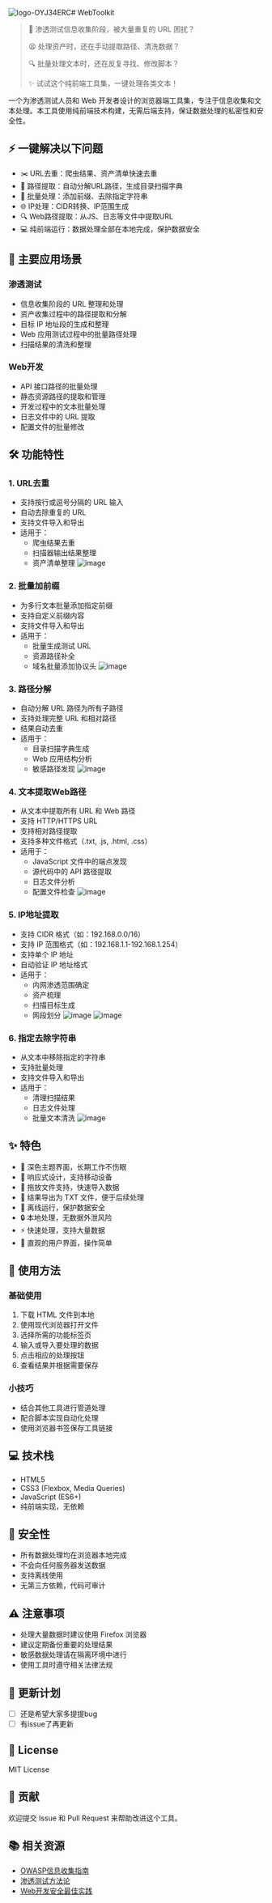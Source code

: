 ![logo-OYJ34ERC](https://github.com/user-attachments/assets/bf54e279-ee43-41ef-b76d-9ba90131fa94)# WebToolkit

> 🤔 渗透测试信息收集阶段，被大量重复的 URL 困扰？
> 
> 😫 处理资产时，还在手动提取路径、清洗数据？
> 
> 🔍 批量处理文本时，还在反复寻找、修改脚本？
> 
> ✨ 试试这个纯前端工具集，一键处理各类文本！

一个为渗透测试人员和 Web 开发者设计的浏览器端工具集，专注于信息收集和文本处理。本工具使用纯前端技术构建，无需后端支持，保证数据处理的私密性和安全性。

## ⚡ 一键解决以下问题

- ✂️ URL去重：爬虫结果、资产清单快速去重
- 🔄 路径提取：自动分解URL路径，生成目录扫描字典
- 📝 批量处理：添加前缀、去除指定字符串
- 🌐 IP处理：CIDR转换、IP范围生成
- 🔍 Web路径提取：从JS、日志等文件中提取URL
- 💻 纯前端运行：数据处理全部在本地完成，保护数据安全

## 🎯 主要应用场景

### 渗透测试
- 信息收集阶段的 URL 整理和处理
- 资产收集过程中的路径提取和分解
- 目标 IP 地址段的生成和整理
- Web 应用测试过程中的批量路径处理
- 扫描结果的清洗和整理

### Web开发
- API 接口路径的批量处理
- 静态资源路径的提取和管理
- 开发过程中的文本批量处理
- 日志文件中的 URL 提取
- 配置文件的批量修改

## 🛠 功能特性

### 1. URL去重
- 支持按行或逗号分隔的 URL 输入
- 自动去除重复的 URL
- 支持文件导入和导出
- 适用于：
  * 爬虫结果去重
  * 扫描器输出结果整理
  * 资产清单整理
 ![image](https://github.com/user-attachments/assets/44b3e86a-7d8c-41d4-964c-449c84adc11c)


### 2. 批量加前缀
- 为多行文本批量添加指定前缀
- 支持自定义前缀内容
- 支持文件导入和导出
- 适用于：
  * 批量生成测试 URL
  * 资源路径补全
  * 域名批量添加协议头
![image](https://github.com/user-attachments/assets/d6d6f888-bf78-403a-9ab9-056d529f805d)


### 3. 路径分解
- 自动分解 URL 路径为所有子路径
- 支持处理完整 URL 和相对路径
- 结果自动去重
- 适用于：
  * 目录扫描字典生成
  * Web 应用结构分析
  * 敏感路径发现
![image](https://github.com/user-attachments/assets/b0b5b6be-7eeb-40cc-bf27-d8bf2f896e07)


### 4. 文本提取Web路径
- 从文本中提取所有 URL 和 Web 路径
- 支持 HTTP/HTTPS URL
- 支持相对路径提取
- 支持多种文件格式（.txt, .js, .html, .css）
- 适用于：
  * JavaScript 文件中的端点发现
  * 源代码中的 API 路径提取
  * 日志文件分析
  * 配置文件检查
![image](https://github.com/user-attachments/assets/6b3d52c4-6a44-45a9-8c4b-2115bc938df4)


### 5. IP地址提取
- 支持 CIDR 格式（如：192.168.0.0/16）
- 支持 IP 范围格式（如：192.168.1.1-192.168.1.254）
- 支持单个 IP 地址
- 自动验证 IP 地址格式
- 适用于：
  * 内网渗透范围确定
  * 资产梳理
  * 扫描目标生成
  * 网段划分
![image](https://github.com/user-attachments/assets/30f6b5af-aa78-4816-b30f-532ee990b669)
![image](https://github.com/user-attachments/assets/a508f2d6-0d56-415e-8d3a-4460fb5e0d7c)


### 6. 指定去除字符串
- 从文本中移除指定的字符串
- 支持批量处理
- 支持文件导入和导出
- 适用于：
  * 清理扫描结果
  * 日志文件处理
  * 批量文本清洗
![image](https://github.com/user-attachments/assets/e3592cf9-4532-4a2a-892d-4fa40665f979)


## ✨ 特色

- 🌙 深色主题界面，长期工作不伤眼
- 📱 响应式设计，支持移动设备
- 🔄 拖放文件支持，快速导入数据
- 💾 结果导出为 TXT 文件，便于后续处理
- 🚫 离线运行，保护数据安全
- 🔒 本地处理，无数据外泄风险
- ⚡ 快速处理，支持大量数据
- 🎨 直观的用户界面，操作简单

## 📖 使用方法

### 基础使用
1. 下载 HTML 文件到本地
2. 使用现代浏览器打开文件
3. 选择所需的功能标签页
4. 输入或导入要处理的数据
5. 点击相应的处理按钮
6. 查看结果并根据需要保存

### 小技巧
- 结合其他工具进行管道处理
- 配合脚本实现自动化处理
- 使用浏览器书签保存工具链接

## 💻 技术栈

- HTML5
- CSS3 (Flexbox, Media Queries)
- JavaScript (ES6+)
- 纯前端实现，无依赖

## 🔐 安全性

- 所有数据处理均在浏览器本地完成
- 不会向任何服务器发送数据
- 支持离线使用
- 无第三方依赖，代码可审计

## ⚠️ 注意事项

- 处理大量数据时建议使用 Firefox 浏览器
- 建议定期备份重要的处理结果
- 敏感数据处理请在隔离环境中进行
- 使用工具时遵守相关法律法规

## 🔄 更新计划
- [ ] 还是希望大家多提提bug
- [ ] 有issue了再更新

## 📄 License

MIT License

## 🤝 贡献

欢迎提交 Issue 和 Pull Request 来帮助改进这个工具。

## 📚 相关资源

- [OWASP信息收集指南](https://owasp.org/www-project-web-security-testing-guide/latest/4-Web_Application_Security_Testing/01-Information_Gathering/)
- [渗透测试方法论](https://www.pentest-standard.org/)
- [Web开发安全最佳实践](https://cheatsheetseries.owasp.org/)
